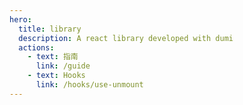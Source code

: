 ```yaml
---
hero:
  title: library
  description: A react library developed with dumi
  actions:
    - text: 指南
      link: /guide
    - text: Hooks
      link: /hooks/use-unmount
---
```


